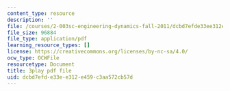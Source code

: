 ```yaml
---
content_type: resource
description: ''
file: /courses/2-003sc-engineering-dynamics-fall-2011/dcbd7efde33ee312e459c3aa572cb57d_fK9AGvLf3yw.pdf
file_size: 96884
file_type: application/pdf
learning_resource_types: []
license: https://creativecommons.org/licenses/by-nc-sa/4.0/
ocw_type: OCWFile
resourcetype: Document
title: 3play pdf file
uid: dcbd7efd-e33e-e312-e459-c3aa572cb57d
---
```

